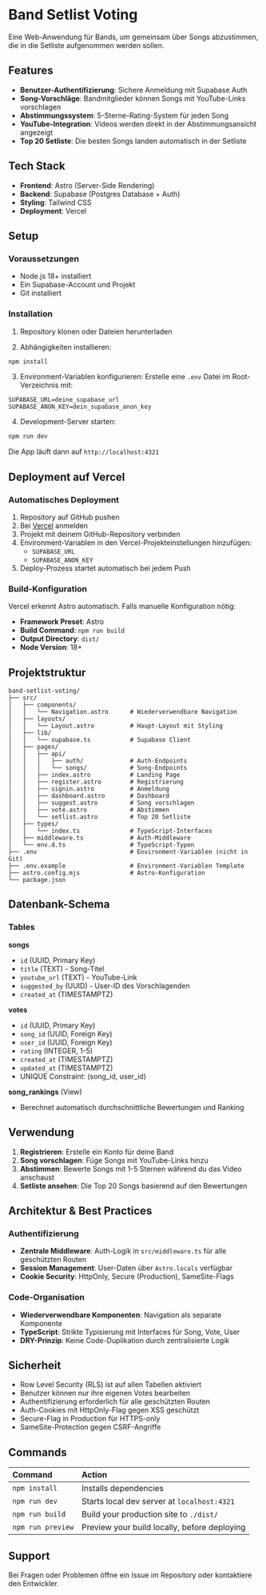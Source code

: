 # Band Setlist Voting

Eine Web-Anwendung für Bands, um gemeinsam über Songs abzustimmen, die in die Setliste aufgenommen werden sollen.

## Features

- **Benutzer-Authentifizierung**: Sichere Anmeldung mit Supabase Auth
- **Song-Vorschläge**: Bandmitglieder können Songs mit YouTube-Links vorschlagen
- **Abstimmungssystem**: 5-Sterne-Rating-System für jeden Song
- **YouTube-Integration**: Videos werden direkt in der Abstimmungsansicht angezeigt
- **Top 20 Setliste**: Die besten Songs landen automatisch in der Setliste

## Tech Stack

- **Frontend**: Astro (Server-Side Rendering)
- **Backend**: Supabase (Postgres Database + Auth)
- **Styling**: Tailwind CSS
- **Deployment**: Vercel

## Setup

### Voraussetzungen

- Node.js 18+ installiert
- Ein Supabase-Account und Projekt
- Git installiert

### Installation

1. Repository klonen oder Dateien herunterladen

2. Abhängigkeiten installieren:
```bash
npm install
```

3. Environment-Variablen konfigurieren:
Erstelle eine `.env` Datei im Root-Verzeichnis mit:
```
SUPABASE_URL=deine_supabase_url
SUPABASE_ANON_KEY=dein_supabase_anon_key
```

4. Development-Server starten:
```bash
npm run dev
```

Die App läuft dann auf `http://localhost:4321`

## Deployment auf Vercel

### Automatisches Deployment

1. Repository auf GitHub pushen
2. Bei [Vercel](https://vercel.com) anmelden
3. Projekt mit deinem GitHub-Repository verbinden
4. Environment-Variablen in den Vercel-Projekteinstellungen hinzufügen:
   - `SUPABASE_URL`
   - `SUPABASE_ANON_KEY`
5. Deploy-Prozess startet automatisch bei jedem Push

### Build-Konfiguration

Vercel erkennt Astro automatisch. Falls manuelle Konfiguration nötig:
- **Framework Preset**: Astro
- **Build Command**: `npm run build`
- **Output Directory**: `dist/`
- **Node Version**: 18+

## Projektstruktur

```
band-setlist-voting/
├── src/
│   ├── components/
│   │   └── Navigation.astro      # Wiederverwendbare Navigation
│   ├── layouts/
│   │   └── Layout.astro          # Haupt-Layout mit Styling
│   ├── lib/
│   │   └── supabase.ts           # Supabase Client
│   ├── pages/
│   │   ├── api/
│   │   │   ├── auth/             # Auth-Endpoints
│   │   │   └── songs/            # Song-Endpoints
│   │   ├── index.astro           # Landing Page
│   │   ├── register.astro        # Registrierung
│   │   ├── signin.astro          # Anmeldung
│   │   ├── dashboard.astro       # Dashboard
│   │   ├── suggest.astro         # Song vorschlagen
│   │   ├── vote.astro            # Abstimmen
│   │   └── setlist.astro         # Top 20 Setliste
│   ├── types/
│   │   └── index.ts              # TypeScript-Interfaces
│   ├── middleware.ts             # Auth-Middleware
│   └── env.d.ts                  # TypeScript-Typen
├── .env                          # Environment-Variablen (nicht in Git)
├── .env.example                  # Environment-Variablen Template
├── astro.config.mjs              # Astro-Konfiguration
└── package.json
```

## Datenbank-Schema

### Tables

**songs**
- `id` (UUID, Primary Key)
- `title` (TEXT) - Song-Titel
- `youtube_url` (TEXT) - YouTube-Link
- `suggested_by` (UUID) - User-ID des Vorschlagenden
- `created_at` (TIMESTAMPTZ)

**votes**
- `id` (UUID, Primary Key)
- `song_id` (UUID, Foreign Key)
- `user_id` (UUID, Foreign Key)
- `rating` (INTEGER, 1-5)
- `created_at` (TIMESTAMPTZ)
- `updated_at` (TIMESTAMPTZ)
- UNIQUE Constraint: (song_id, user_id)

**song_rankings** (View)
- Berechnet automatisch durchschnittliche Bewertungen und Ranking

## Verwendung

1. **Registrieren**: Erstelle ein Konto für deine Band
2. **Song vorschlagen**: Füge Songs mit YouTube-Links hinzu
3. **Abstimmen**: Bewerte Songs mit 1-5 Sternen während du das Video anschaust
4. **Setliste ansehen**: Die Top 20 Songs basierend auf den Bewertungen

## Architektur & Best Practices

### Authentifizierung
- **Zentrale Middleware**: Auth-Logik in `src/middleware.ts` für alle geschützten Routen
- **Session Management**: User-Daten über `Astro.locals` verfügbar
- **Cookie Security**: HttpOnly, Secure (Production), SameSite-Flags

### Code-Organisation
- **Wiederverwendbare Komponenten**: Navigation als separate Komponente
- **TypeScript**: Strikte Typisierung mit Interfaces für Song, Vote, User
- **DRY-Prinzip**: Keine Code-Duplikation durch zentralisierte Logik

## Sicherheit

- Row Level Security (RLS) ist auf allen Tabellen aktiviert
- Benutzer können nur ihre eigenen Votes bearbeiten
- Authentifizierung erforderlich für alle geschützten Routen
- Auth-Cookies mit HttpOnly-Flag gegen XSS geschützt
- Secure-Flag in Production für HTTPS-only
- SameSite-Protection gegen CSRF-Angriffe

## Commands

| Command                   | Action                                           |
| :------------------------ | :----------------------------------------------- |
| `npm install`             | Installs dependencies                            |
| `npm run dev`             | Starts local dev server at `localhost:4321`      |
| `npm run build`           | Build your production site to `./dist/`          |
| `npm run preview`         | Preview your build locally, before deploying     |

## Support

Bei Fragen oder Problemen öffne ein Issue im Repository oder kontaktiere den Entwickler.
